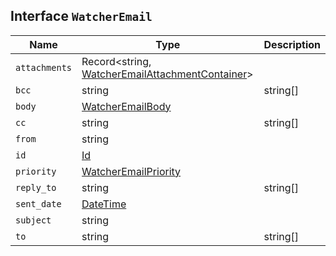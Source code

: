 ## Interface `WatcherEmail`

| Name | Type | Description |
| - | - | - |
| `attachments` | Record<string, [WatcherEmailAttachmentContainer](./WatcherEmailAttachmentContainer.md)> | &nbsp; |
| `bcc` | string | string[] | &nbsp; |
| `body` | [WatcherEmailBody](./WatcherEmailBody.md) | &nbsp; |
| `cc` | string | string[] | &nbsp; |
| `from` | string | &nbsp; |
| `id` | [Id](./Id.md) | &nbsp; |
| `priority` | [WatcherEmailPriority](./WatcherEmailPriority.md) | &nbsp; |
| `reply_to` | string | string[] | &nbsp; |
| `sent_date` | [DateTime](./DateTime.md) | &nbsp; |
| `subject` | string | &nbsp; |
| `to` | string | string[] | &nbsp; |
